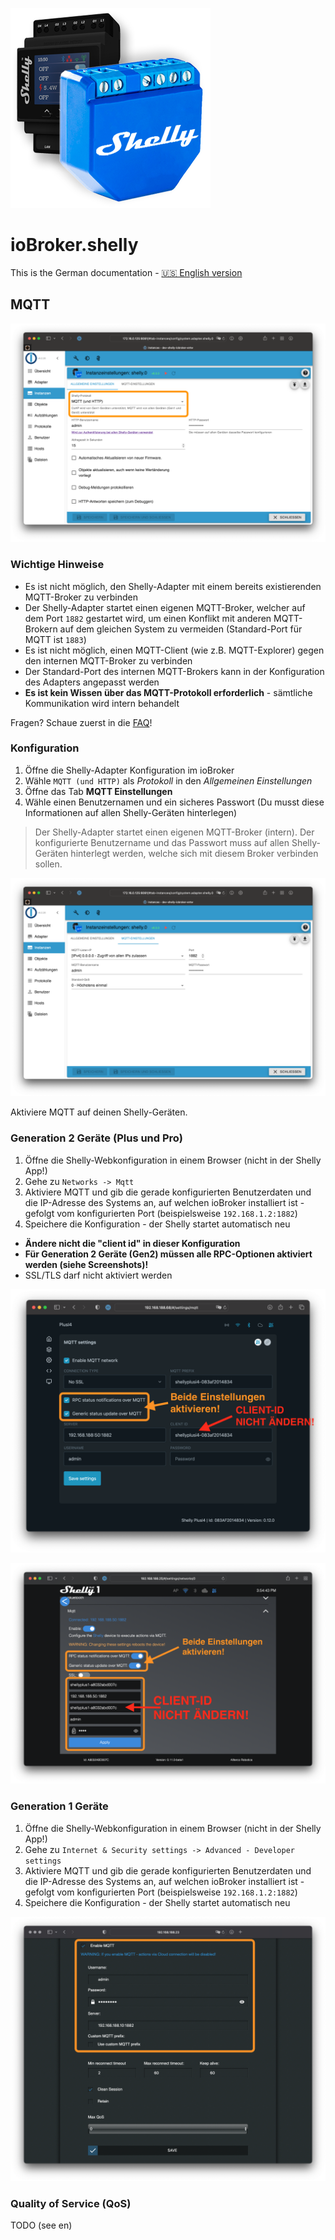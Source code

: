 ![Logo](../../admin/shelly.png)

# ioBroker.shelly

This is the German documentation - [🇺🇸 English version](../en/protocol-mqtt.md)

## MQTT

![iobroker_general_mqtt](./img/iobroker_general_mqtt.png)

### Wichtige Hinweise

- Es ist nicht möglich, den Shelly-Adapter mit einem bereits existierenden MQTT-Broker zu verbinden
- Der Shelly-Adapter startet einen eigenen MQTT-Broker, welcher auf dem Port `1882` gestartet wird, um einen Konflikt mit anderen MQTT-Brokern auf dem gleichen System zu vermeiden (Standard-Port für MQTT ist `1883`)
- Es ist nicht möglich, einen MQTT-Client (wie z.B. MQTT-Explorer) gegen den internen MQTT-Broker zu verbinden
- Der Standard-Port des internen MQTT-Brokers kann in der Konfiguration des Adapters angepasst werden
- **Es ist kein Wissen über das MQTT-Protokoll erforderlich** - sämtliche Kommunikation wird intern behandelt

Fragen? Schaue zuerst in die [FAQ](faq.md)!

### Konfiguration

1. Öffne die Shelly-Adapter Konfiguration im ioBroker
2. Wähle `MQTT (und HTTP)` als *Protokoll* in den *Allgemeinen Einstellungen*
3. Öffne das Tab **MQTT Einstellungen**
4. Wähle einen Benutzernamen und ein sicheres Passwort (Du musst diese Informationen auf allen Shelly-Geräten hinterlegen)

> Der Shelly-Adapter startet einen eigenen MQTT-Broker (intern). Der konfigurierte Benutzername und das Passwort muss auf allen Shelly-Geräten hinterlegt werden, welche sich mit diesem Broker verbinden sollen.

![iobroker_mqtt](./img/iobroker_mqtt.png)

Aktiviere MQTT auf deinen Shelly-Geräten.

### Generation 2 Geräte (Plus und Pro)

1. Öffne die Shelly-Webkonfiguration in einem Browser (nicht in der Shelly App!)
2. Gehe zu `Networks -> Mqtt`
3. Aktiviere MQTT und gib die gerade konfigurierten Benutzerdaten und die IP-Adresse des Systems an, auf welchen ioBroker installiert ist - gefolgt vom konfigurierten Port (beispielsweise `192.168.1.2:1882`)
4. Speichere die Konfiguration - der Shelly startet automatisch neu

- **Ändere nicht die "client id" in dieser Konfiguration**
- **Für Generation 2 Geräte (Gen2) müssen alle RPC-Optionen aktiviert werden (siehe Screenshots)!**
- SSL/TLS darf nicht aktiviert werden

![shelly gen2](./img/shelly_mqtt-gen2.png)

![shelly gen2 old](./img/shelly_mqtt-gen2-old.png)

### Generation 1 Geräte

1. Öffne die Shelly-Webkonfiguration in einem Browser (nicht in der Shelly App!)
2. Gehe zu `Internet & Security settings -> Advanced - Developer settings`
3. Aktiviere MQTT und gib die gerade konfigurierten Benutzerdaten und die IP-Adresse des Systems an, auf welchen ioBroker installiert ist - gefolgt vom konfigurierten Port (beispielsweise `192.168.1.2:1882`)
4. Speichere die Konfiguration - der Shelly startet automatisch neu

![shelly gen1](./img/shelly_mqtt-gen1.png)

### Quality of Service (QoS)

TODO (see en)
